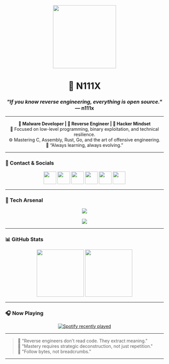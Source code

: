 <div align="center">
  <img src="https://media3.giphy.com/media/v1.Y2lkPTc5MGI3NjExMTgyNnlhbnFyYnQwd3J4aXRuMWVkMGlleXgyNTlieTh6bzVjMHA2bSZlcD12MV9pbnRlcm5hbF9naWZfYnlfaWQmY3Q9Zw/YN96HMixmb0IGgefiI/giphy.gif" height="200"/>
</div>

<h1 align="center">👾 N111X</h1>
<h3 align="center"><i>"If you know reverse engineering, everything is open source."</i><br>— n111x</h3>

---

<p align="center">
  <strong>🧠 Malware Developer | 🧩 Reverse Engineer | 🧬 Hacker Mindset</strong><br>
  🔬 Focused on low-level programming, binary exploitation, and technical resilience.<br>
  ⚙️ Mastering C, Assembly, Rust, Go, and the art of offensive engineering.<br>
  🎯 “Always learning, always evolving.”<br>
</p>

---

### 📡 Contact & Socials
<div align="center">
  <a href="https://www.youtube.com/@NIX-l3v" target="_blank"><img src="https://skillicons.dev/icons?i=youtube" height="40"/></a>
  <a href="https://x.com/N1IX_D" target="_blank"><img src="https://skillicons.dev/icons?i=twitter" height="40"/></a>
  <a href="https://www.linkedin.com/in/synixd/" target="_blank"><img src="https://skillicons.dev/icons?i=linkedin" height="40"/></a>
  <a href="https://www.instagram.com/n111x___/" target="_blank"><img src="https://skillicons.dev/icons?i=instagram" height="40"/></a>
  <a href="mailto:n11ixxor64@gmail.com" target="_blank"><img src="https://skillicons.dev/icons?i=gmail" height="40"/></a>
  <a href="https://discord.gg/bPtqhgvYZA" target="_blank"><img src="https://skillicons.dev/icons?i=discord" height="40"/></a>
</div>

---

### 🧰 Tech Arsenal

<div align="center">
  <img src="https://skillicons.dev/icons?i=c,cpp,asm,go,rust,python,bash,haskell,ruby,powershell" />
  <br><br>
  <img src="https://skillicons.dev/icons?i=vim,vscode,visualstudio,cmake,github,anaconda,windows" />
</div>

---

### 📊 GitHub Stats

<div align="center">
  <img src="https://github-readme-stats.vercel.app/api?username=N111X&show_icons=true&theme=dracula&hide_border=true&count_private=true" height="150"/>
  <img src="https://github-readme-stats.vercel.app/api/top-langs/?username=N111X&layout=compact&theme=dracula&hide_border=true" height="150"/>
</div>

---

### 🎧 Now Playing

<div align="center">
  <a href="https://open.spotify.com/user/31p7gtifiqew6q5kkcn7gzk4owae">
    <img src="https://spotify-recently-played-readme.vercel.app/api?user=31p7gtifiqew6q5kkcn7gzk4owae&count=5&unique=false" alt="Spotify recently played"/>
  </a>
</div>

---

> 🧬 "Reverse engineers don't read code. They extract meaning."  
> 🧠 "Mastery requires strategic deconstruction, not just repetition."  
> 👣 "Follow bytes, not breadcrumbs."

---
